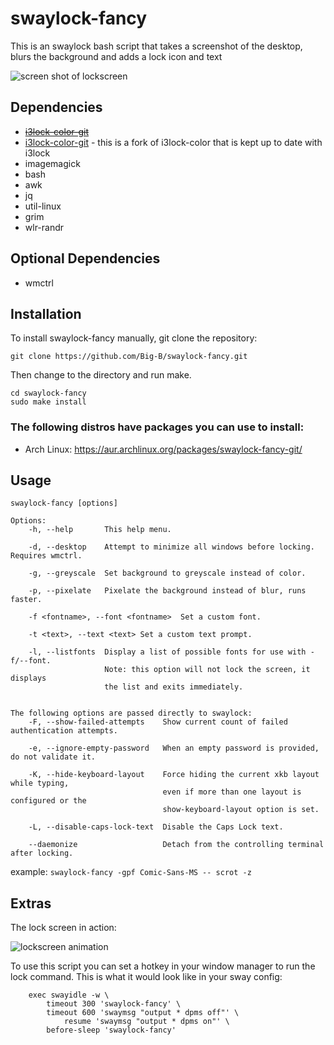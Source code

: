 swaylock-fancy
============

This is an swaylock bash script that takes a screenshot of the desktop, blurs the background and adds a lock icon and text

![screen shot of lockscreen](https://raw.githubusercontent.com/Big-B/swaylock-fancy/master/screenshot.png)

Dependencies
------------
* <s>[i3lock-color-git](https://github.com/eBrnd/i3lock-color)</s>
* [i3lock-color-git](https://github.com/Raymo111/i3lock-color) - this is a fork of i3lock-color that is kept up to date with i3lock
* imagemagick
* bash
* awk
* jq
* util-linux
* grim
* wlr-randr

Optional Dependencies
---------------------
* wmctrl

Installation
------------

To install swaylock-fancy manually, git clone the repository:

    git clone https://github.com/Big-B/swaylock-fancy.git

Then change to the directory and run make.

    cd swaylock-fancy
    sudo make install

### The following distros have packages you can use to install:
* Arch Linux: https://aur.archlinux.org/packages/swaylock-fancy-git/

Usage
-----

    swaylock-fancy [options]

    Options:
        -h, --help       This help menu.

        -d, --desktop    Attempt to minimize all windows before locking. Requires wmctrl.

        -g, --greyscale  Set background to greyscale instead of color.

        -p, --pixelate   Pixelate the background instead of blur, runs faster.

        -f <fontname>, --font <fontname>  Set a custom font.

        -t <text>, --text <text> Set a custom text prompt.

        -l, --listfonts  Display a list of possible fonts for use with -f/--font.
                         Note: this option will not lock the screen, it displays
                         the list and exits immediately.


    The following options are passed directly to swaylock:
        -F, --show-failed-attempts    Show current count of failed authentication attempts.

        -e, --ignore-empty-password   When an empty password is provided, do not validate it.

        -K, --hide-keyboard-layout    Force hiding the current xkb layout while typing,
                                      even if more than one layout is configured or the
                                      show-keyboard-layout option is set.

        -L, --disable-caps-lock-text  Disable the Caps Lock text.

        --daemonize                   Detach from the controlling terminal after locking.

example: ```swaylock-fancy -gpf Comic-Sans-MS -- scrot -z```

Extras
------

The lock screen in action:

![lockscreen animation](https://raw.githubusercontent.com/Big-B/swaylock-fancy/master/action.gif)

To use this script you can set a hotkey in your window manager to run the lock
command. This is what it would look like in your sway config:
```
    exec swayidle -w \
        timeout 300 'swaylock-fancy' \
        timeout 600 'swaymsg "output * dpms off"' \
            resume 'swaymsg "output * dpms on"' \
        before-sleep 'swaylock-fancy'
```
